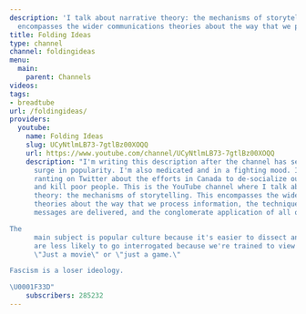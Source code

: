 ```yaml
---
description: 'I talk about narrative theory: the mechanisms of storytelling. This
  encompasses the wider communications theories about the way that we process information.'
title: Folding Ideas
type: channel
channel: foldingideas
menu:
  main:
    parent: Channels
videos:
tags:
- breadtube
url: /foldingideas/
providers:
  youtube:
    name: Folding Ideas
    slug: UCyNtlmLB73-7gtlBz00XOQQ
    url: https://www.youtube.com/channel/UCyNtlmLB73-7gtlBz00XOQQ
    description: "I'm writing this description after the channel has seen a sudden
      surge in popularity. I'm also medicated and in a fighting mood. I just finished
      ranting on Twitter about the efforts in Canada to de-socialize our medicine
      and kill poor people. This is the YouTube channel where I talk about narrative
      theory: the mechanisms of storytelling. This encompasses the wider communications
      theories about the way that we process information, the techniques of how those
      messages are delivered, and the conglomerate application of all of the above.

The
      main subject is popular culture because it's easier to dissect and its messages
      are less likely to go interrogated because we're trained to view it as innocuous.
      \"Just a movie\" or \"just a game.\"

Fascism is a loser ideology.

\U0001F33D"
    subscribers: 285232
---
```


